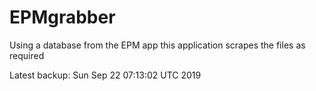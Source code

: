 # EPMgrabber
Using a database from the EPM app this application scrapes the files as required


Latest backup: Sun Sep 22 07:13:02 UTC 2019
